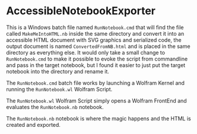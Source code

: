 # AccessibleNotebookExporter

This is a Windows batch file named `RunNotebook.cmd` that will find the file called `MakeMeIntoHTML.nb` inside the same directory and convert it into an accessible HTML document with SVG graphics and serialized code, the output document is named `ConvertedFromNB.html` and is placed in the same directory as everything else. It would only take a small change to `RunNotebook.cmd` to make it possible to evoke the script from commandline and pass in the target notebook, but I found it easier to just put the target notebook into the directory and rename it.

The `RunNotebook.cmd` batch file works by launching a Wolfram Kernel and running the `RunNotebook.wl` Wolfram Script.

The `RunNotebook.wl` Wolfram Script simply opens a Wolfram FrontEnd and evaluates the  `RunNotebook.nb` notebook.

The `RunNotebook.nb` notebook is where the magic happens and the HTML is created and exported.
